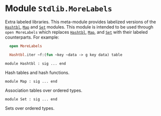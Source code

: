 # Module `Stdlib.MoreLabels`
Extra labeled libraries.
This meta-module provides labelized versions of the [`Hashtbl`](./Stdlib-MoreLabels-Hashtbl.md), [`Map`](./Stdlib-MoreLabels-Map.md) and [`Set`](./Stdlib-MoreLabels-Set.md) modules.
This module is intended to be used through `open MoreLabels` which replaces [`Hashtbl`](./Stdlib-MoreLabels-Hashtbl.md), [`Map`](./Stdlib-MoreLabels-Map.md), and [`Set`](./Stdlib-MoreLabels-Set.md) with their labeled counterparts.
For example:
```ocaml
  open MoreLabels

  Hashtbl.iter ~f:(fun ~key ~data -> g key data) table
```
```
module Hashtbl : sig ... end
```
Hash tables and hash functions.
```
module Map : sig ... end
```
Association tables over ordered types.
```
module Set : sig ... end
```
Sets over ordered types.